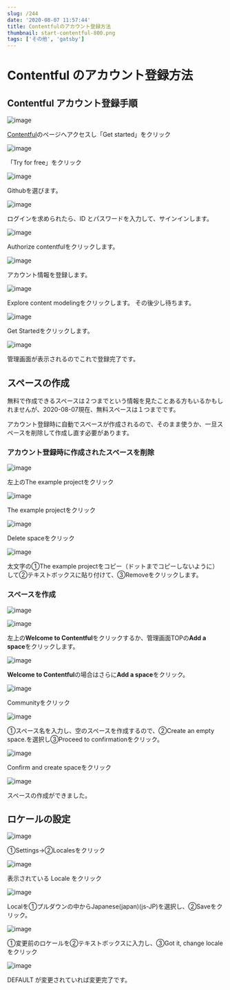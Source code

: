 ```yaml
---
slug: /244
date: '2020-08-07 11:57:44'
title: Contentfulのアカウント登録方法
thumbnail: start-contentful-800.png
tags: ['その他', 'gatsby']
---
```


# Contentful のアカウント登録方法

## Contentful アカウント登録手順

![image](../../../../images/2020/08/2.jpg)

[Contentful](https://www.contentful.com/)のページへアクセスし「Get started」をクリック

![image](../../../../images/2020/08/IMG_1617.jpg)

「Try for free」をクリック

![image](../../../../images/2020/08/4.jpg)

Githubを選びます。

![image](../../../../images/2020/08/image-9.png)

ログインを求められたら、ID とパスワードを入力して、サインインします。

![image](../../../../images/2020/08/6.jpg)

Authorize contentfulをクリックします。

![image](../../../../images/2020/08/9.jpg)

アカウント情報を登録します。

![image](../../../../images/2020/08/8.jpg)

Explore content modelingをクリックします。
その後少し待ちます。

![image](../../../../images/2020/08/9-1.jpg)

Get Startedをクリックします。

![image](../../../../images/2020/08/image-10.png)

管理画面が表示されるのでこれで登録完了です。

## スペースの作成

無料で作成できるスペースは２つまでという情報を見たことある方もいるかもしれませんが、2020-08-07現在、無料スペースは１つまでです。

アカウント登録時に自動でスペースが作成されるので、そのまま使うか、一旦スペースを削除して作成し直す必要があります。

### アカウント登録時に作成されたスペースを削除

![image](../../../../images/2020/08/image-11.png)

左上のThe example projectをクリック

![image](../../../../images/2020/08/18_2.jpg)

The example projectをクリック

![image](../../../../images/2020/08/20.jpg)

Delete spaceをクリック

![image](../../../../images/2020/08/21.jpg)

太文字の①The example projectをコピー（ドットまでコピーしないように）して②テキストボックスに貼り付けて、③Removeをクリックします。

### スペースを作成
![image](../../../../images/2020/08/image-12.png)

![image](../../../../images/2020/08/23.jpg)

左上の**Welcome to Contentful**をクリックするか、管理画面TOPの**Add a space**をクリックします。

![image](../../../../images/2020/08/24.jpg)

**Welcome to Contentful**の場合はさらに**Add a space**をクリック。

![image](../../../../images/2020/08/25.jpg)

Communityをクリック

![image](../../../../images/2020/08/26-1.jpg)

①スペース名を入力し、空のスペースを作成するので、②Create an empty space.を選択し③Proceed to confirmationをクリック。

![image](../../../../images/2020/08/image-14.png)

Confirm and create spaceをクリック

![image](../../../../images/2020/08/image-15.png)

スペースの作成ができました。

## ロケールの設定

![image](../../../../images/2020/08/27.jpg)

①Settings→②Localesをクリック

![image](../../../../images/2020/08/28.jpg)

表示されている Locale をクリック

![image](../../../../images/2020/08/29.jpg)

Localを①プルダウンの中からJapanese(japan)(js-JP)を選択し、②Saveをクリック。

![image](../../../../images/2020/08/30.jpg)

①変更前のロケールを②テキストボックスに入力し、③Got it, change localeをクリック

![image](../../../../images/2020/08/image-16.png)

DEFAULT が変更されていれば変更完了です。
